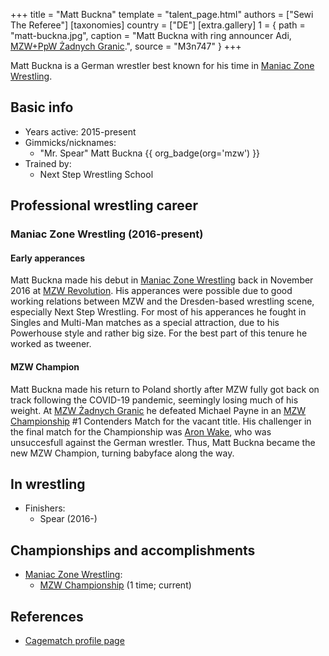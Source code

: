 +++
title = "Matt Buckna"
template = "talent_page.html"
authors = ["Sewi The Referee"]
[taxonomies]
country = ["DE"]
[extra.gallery]
1 = { path = "matt-buckna.jpg", caption = "Matt Buckna with ring announcer Adi, [MZW+PpW Żadnych Granic](@/e/mzw/2023-09-23-mzw_ppw-zadnych-granic.md).", source = "M3n747" }
+++

Matt Buckna is a German wrestler best known for his time in [Maniac Zone Wrestling](@/o/mzw.md).

## Basic info

* Years active: 2015-present
* Gimmicks/nicknames:
  - "Mr. Spear" Matt Buckna {{ org_badge(org='mzw') }}
* Trained by:
  - Next Step Wrestling School
 
## Professional wrestling career

### Maniac Zone Wrestling (2016-present)

#### Early apperances

Matt Buckna made his debut in [Maniac Zone Wrestling](@/o/mzw.md) back in November 2016 at [MZW Revolution](@/e/mzw/2016-11-05-mzw-revolution.md). His apperances were possible due to good working relations between MZW and the Dresden-based wrestling scene, especially Next Step Wrestling. For most of his apperances he fought in Singles and Multi-Man matches as a special attraction, due to his Powerhouse style and rather big size. For the best part of this tenure he worked as tweener.

#### MZW Champion

Matt Buckna made his return to Poland shortly after MZW fully got back on track following the COVID-19 pandemic, seemingly losing much of his weight. At [MZW Żadnych Granic](@/e/mzw/2023-09-23-mzw_ppw-zadnych-granic.md) he defeated Michael Payne in an [MZW Championship](@/c/mzw-championship.md) #1 Contenders Match for the vacant title. His challenger in the final match for the Championship was [Aron Wake](@/w/aron-wake.md), who was unsuccesfull against the German wrestler. Thus, Matt Buckna became the new MZW Champion, turning babyface along the way.

## In wrestling

* Finishers:
  - Spear (2016-)
 
## Championships and accomplishments

* [Maniac Zone Wrestling](@/o/mzw.md):
  - [MZW Championship](@/c/mzw-championship.md) (1 time; current)

## References

* [Cagematch profile page](https://www.cagematch.net/?id=2&nr=22061)
